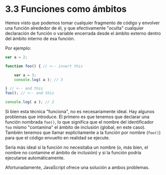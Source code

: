 # 3.3 Funciones como ámbitos

Hemos visto que podemos tomar cualquier fragmento de código y envolver una función alrededor de él, y que efectivamente "oculta" cualquier declaración de función o variable encerrada desde el ámbito externo dentro del ámbito interno de esa función.

Por ejemplo:

```js
var a = 2;

function foo() { // <-- insert this

    var a = 3;
    console.log( a ); // 3

} // <-- and this
foo(); // <-- and this

console.log( a ); // 2
```

Si bien esta técnica "funciona", no es necesariamente ideal. Hay algunos problemas que introduce. El primero es que tenemos que declarar una función nombrada `foo()`, lo que significa que el nombre del identificador `foo` mismo "contamina" el ámbito de inclusión \(global, en este caso\). También tenemos que llamar explícitamente a la función por nombre \(`foo()`\) para que el código envuelto en realidad se ejecute.

Sería más ideal si la función no necesitaba un nombre \(o, más bien, el nombre no contamine el ámbito de inclusión\) y si la función podría ejecutarse automáticamente.

Afortunadamente, JavaScript ofrece una solución a ambos problemas.

